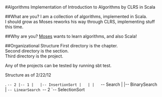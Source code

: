#Algorithms
Implementation of Introduction to Algorithms by CLRS in Scala

##What are you?
I am a collection of algorithms, implemented in Scala.  
I should grow as Moses reworks his way through CLRS, implementing stuff this time.

##Why are you?
[Moses](http://github.com/mnn2104) wants to learn algorithms, and also Scala!

##Organizational Structure
First directory is the chapter.  
Second directory is the section.  
Third directory is the project.  

Any of the projects can be tested by running sbt test.  

Structure as of 2/22/12  

.
`-- 2
    |-- 1
    |   |-- InsertionSort
    |   |
    |   `-- Search
    |       |-- BinarySearch
    |       `-- LinearSearch
    `-- 2
        `-- SelectionSort
